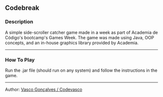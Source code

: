 ## **Codebreak**

### Description

A simple side-scroller catcher game made in a week as part of Academia de Código's bootcamp's Games Week. The game was made using Java, OOP concepts, and an in-house graphics library provided by Academia.

____
### **How To Play**

Run the .jar file (should run on any system) and follow the instructions in the game.

____
Author: [Vasco Gonçalves / Codevasco](https://www.linkedin.com/in/vascofg99/)
